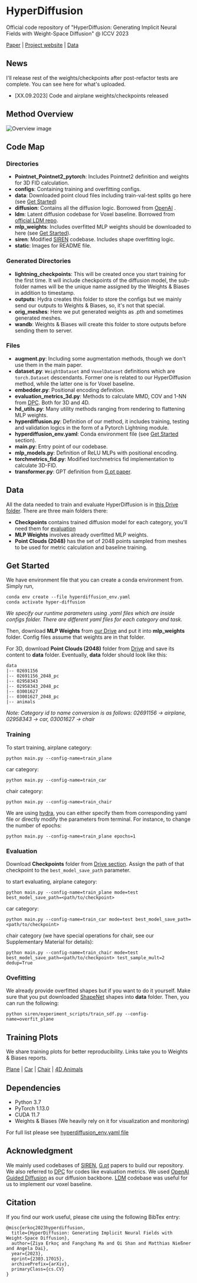 # HyperDiffusion
Official code repository of "HyperDiffusion: Generating Implicit Neural Fields with Weight-Space Diffusion" @ ICCV 2023

[Paper](https://arxiv.org/abs/2303.17015) | [Project website](https://www.ziyaerkoc.com/hyperdiffusion) | [Data](https://drive.google.com/drive/folders/1CuNVa92jcKlGBiHEuCQK2-juAB6Q6QPx?usp=sharing)


## News
I'll release rest of the weights/checkpoints after post-refactor tests are complete. You can see here for what's uploaded.  
- [XX.09.2023] Code and airplane weights/checkpoints released
## Method Overview

![Overview image](/static/overview.svg)


## Code Map
### Directories
- **Pointnet_Pointnet2_pytorch**: Includes Pointnet2 definition and weights for 3D FID calculation.
- **configs**: Containing training and overfitting configs.
- **data**: Downloaded point cloud files including train-val-test splits go here (see [Get Started](#get-started)) 
- **diffusion**: Contains all the diffusion logic. Borrowed from [OpenAI](https://github.com/openai/guided-diffusion) .
- **ldm**: Latent diffusion codebase for Voxel baseline. Borrowed from [official LDM repo](https://github.com/CompVis/latent-diffusion).
- **mlp_weights**: Includes overfitted MLP weights should be downloaded to here (see [Get Started](#get-started)).
- **siren**: Modified [SIREN](https://github.com/vsitzmann/siren) codebase. Includes shape overfitting logic.
- **static**: Images for README file.
### Generated Directories
- **lightning_checkpoints**: This will be created once you start training for the first time. It will include checkpoints of the diffusion model, the sub-folder names will be the unique name assigned by the Weights & Biases in addition to timestamp.
- **outputs**: Hydra creates this folder to store the configs but we mainly send our outputs to Weights & Biases, so, it's not that special.
- **orig_meshes**: Here we put generated weights as .pth and sometimes generated meshes.
- **wandb**: Weights & Biases will create this folder to store outputs before sending them to server.
### Files
- **augment.py**: Including some augmentation methods, though we don't use them in the main paper.
- **dataset.py**: `WeightDataset` and `VoxelDataset` definitions which are `torch.Dataset` descendants. Former one is related to our HyperDiffusion method, while the latter one is for Voxel baseline.
- **embedder.py**: Positional encoding definition.
- **evaluation_metrics_3d.py**: Methods to calculate MMD, COV and 1-NN from [DPC](https://github.com/luost26/diffusion-point-cloud). Both for 3D and 4D.
- **hd_utils.py**: Many utility methods ranging from rendering to flattening MLP weights.
- **hyperdiffusion.py**: Definition of our method, it includes training, testing and validation logics in the form of a Pytorch Lightning module.
- **hyperdiffusion_env.yaml**: Conda environment file (see [Get Started](#get-started) section).
- **main.py**: Entry point of our codebase.
- **mlp_models.py**: Definition of ReLU MLPs with positional encoding.
- **torchmetrics_fid.py**: Modified torchmetrics fid implementation to calculate 3D-FID.
- **transformer.py**: GPT definition from [G.pt paper](https://github.com/wpeebles/G.pt).

## Data
All the data needed to train and evaluate HyperDiffusion is in [this Drive folder](https://drive.google.com/drive/folders/1CuNVa92jcKlGBiHEuCQK2-juAB6Q6QPx?usp=sharing).
There are three main folders there:
- **Checkpoints** contains trained diffusion model for each category, you'll need them for [evaluation](#evaluation)
- **MLP Weights** involves already overfitted MLP weights.
- **Point Clouds (2048)** has the set of 2048 points sampled from meshes to be used for metric calculation and baseline training.  

## Get Started

We have environment file that you can create a conda environment from. Simply run,

```commandline
conda env create --file hyperdiffusion_env.yaml
conda activate hyper-diffusion
```

_We specify our runtime parameters using .yaml files which are inside configs folder. There are different yaml files for each category and task._

Then, download **MLP Weights** from [our Drive](#data) and put it into **mlp_weights** folder. Config files assume that weights are in that folder.

For 3D, download **Point Clouds (2048)** folder from [Drive](#data) and save its content to **data** folder. Eventually, **data** folder should look like this:
```
data
|-- 02691156
|-- 02691156_2048_pc
|-- 02958343
|-- 02958343_2048_pc
|-- 03001627
|-- 03001627_2048_pc
|-- animals
```
_Note: Category id to name conversion is as follows: 02691156 -> airplane, 02958343 -> car, 03001627 -> chair_


### Training
To start training, airplane category:
```commandline
python main.py --config-name=train_plane
```
car category:
```commandline
python main.py --config-name=train_car
```
chair category:
```commandline
python main.py --config-name=train_chair
```

We are using [hydra](https://hydra.cc/), you can either specify them from corresponding yaml file or directly modify
the parameters from terminal. For instance, to change the number of epochs:

```commandline
python main.py --config-name=train_plane epochs=1
```
### Evaluation
Download **Checkpoints** folder from [Drive section](#data). Assign the path of that checkpoint to the `best_model_save_path` parameter.

to start evaluating, airplane category:
```commandline
python main.py --config-name=train_plane mode=test best_model_save_path=<path/to/checkpoint>
```
car category:
```commandline
python main.py --config-name=train_car mode=test best_model_save_path=<path/to/checkpoint>
```
chair category (we have special operations for chair, see our Supplementary Material for details):
```commandline
python main.py --config-name=train_chair mode=test best_model_save_path=<path/to/checkpoint> test_sample_mult=2 dedup=True
```

### Ovefitting
We already provide overfitted shapes but if you want to do it yourself. Make sure that you put downloaded [ShapeNet](https://shapenet.org/) shapes into **data** folder. Then, you can run the following:
```commandline
python siren/experiment_scripts/train_sdf.py --config-name=overfit_plane
```
## Training Plots

We share training plots for better reproducibility. Links take you to Weights & Biases reports.

[Plane](https://api.wandb.ai/links/ziyaer/9korb518) | [Car](https://api.wandb.ai/links/ziyaer2/s528ygbt) | [Chair](https://api.wandb.ai/links/ziyaer2/y9pbdzwh) | [4D Animals](https://api.wandb.ai/links/ziyaer2/2xzc3fcn)

## Dependencies

* Python 3.7
* PyTorch 1.13.0
* CUDA 11.7
* Weights & Biases (We heavily rely on it for visualization and monitoring)

For full list please see [hyperdiffusion_env.yaml file](/hyperdiffusion_env.yaml)

## Acknowledgment

We mainly used codebases of [SIREN](https://github.com/vsitzmann/siren), [G.pt](https://github.com/wpeebles/G.pt) papers to build our repository. We also referred to [DPC](https://github.com/luost26/diffusion-point-cloud) for codes like evaluation metrics. We used [OpenAI Guided Diffusion](https://github.com/openai/guided-diffusion) as our diffusion backbone. [LDM](https://github.com/CompVis/latent-diffusion) codebase was useful for us to implement our voxel baseline.

## Citation
If you find our work useful, please cite using the following BibTex entry:
```
@misc{erkoç2023hyperdiffusion,
  title={HyperDiffusion: Generating Implicit Neural Fields with Weight-Space Diffusion}, 
  author={Ziya Erkoç and Fangchang Ma and Qi Shan and Matthias Nießner and Angela Dai},
  year={2023},
  eprint={2303.17015},
  archivePrefix={arXiv},
  primaryClass={cs.CV}
}
```